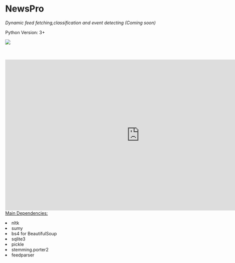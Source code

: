 # NewsPro

<i>Dynamic feed fetching,classification and event detecting (Coming soon)</i>



Python Version: 3+
<p align='left'><img src="https://avatars2.githubusercontent.com/u/13912979?v=3&s=460"></p><br><br>
<iframe width="854" height="480" src="https://www.youtube.com/embed/UwvYoTww4Ao" frameborder="0" allowfullscreen></iframe>
<u>Main Dependencies:</u><br><p>
  <li>nltk<br>
  <li>sumy<br>
  <li>bs4 for BeautifulSoup<br>
  <li>sqlite3<br>
  <li>pickle<br>
  <li>stemming.porter2<br>
  <li>feedparser<br></p>
  

  
  

